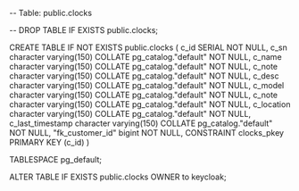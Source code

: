 -- Table: public.clocks

-- DROP TABLE IF EXISTS public.clocks;

CREATE TABLE IF NOT EXISTS public.clocks
(
    c_id SERIAL NOT NULL,
    c_sn character varying(150) COLLATE pg_catalog."default" NOT NULL,
    c_name character varying(150) COLLATE pg_catalog."default" NOT NULL,
    c_note character varying(150) COLLATE pg_catalog."default" NOT NULL,
    c_desc character varying(150) COLLATE pg_catalog."default" NOT NULL,
    c_model character varying(150) COLLATE pg_catalog."default" NOT NULL,
    c_note character varying(150) COLLATE pg_catalog."default" NOT NULL,
    c_location character varying(150) COLLATE pg_catalog."default" NOT NULL,
    c_last_timestamp character varying(150) COLLATE pg_catalog."default" NOT NULL,
    "fk_customer_id" bigint NOT NULL,
    CONSTRAINT clocks_pkey PRIMARY KEY (c_id)
)

TABLESPACE pg_default;

ALTER TABLE IF EXISTS public.clocks
    OWNER to keycloak;


    